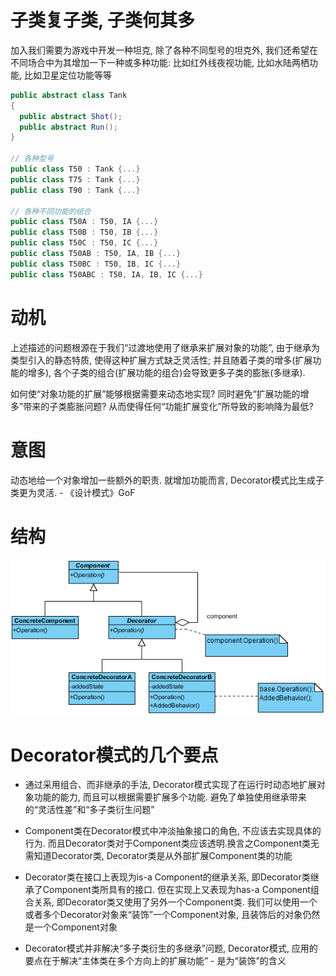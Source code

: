 # 子类复子类, 子类何其多
加入我们需要为游戏中开发一种坦克, 除了各种不同型号的坦克外, 我们还希望在不同场合中为其增加一下一种或多种功能: 比如红外线夜视功能, 比如水陆两栖功能, 比如卫星定位功能等等

```c#
public abstract class Tank
{
  public abstract Shot();
  public abstract Run();
}

// 各种型号
public class T50 : Tank {...}
public class T75 : Tank {...}
public class T90 : Tank {...}

// 各种不同功能的组合
public class T50A : T50, IA {...}
public class T50B : T50, IB {...}
public class T50C : T50, IC {...}
public class T50AB : T50, IA, IB {...}
public class T50BC : T50, IB, IC {...}
public class T50ABC : T50, IA, IB, IC {...}
```

# 动机
上述描述的问题根源在于我们“过渡地使用了继承来扩展对象的功能”, 由于继承为类型引入的静态特质, 使得这种扩展方式缺乏灵活性; 并且随着子类的增多(扩展功能的增多), 各个子类的组合(扩展功能的组合)会导致更多子类的膨胀(多继承).

如何使“对象功能的扩展”能够根据需要来动态地实现? 同时避免“扩展功能的增多”带来的子类膨胀问题? 从而使得任何“功能扩展变化”所导致的影响降为最低?

# 意图
动态地给一个对象增加一些额外的职责. 就增加功能而言, Decorator模式比生成子类更为灵活. - 《设计模式》GoF

# 结构
![](./uml.png)

# Decorator模式的几个要点

* 通过采用组合、而非继承的手法, Decorator模式实现了在运行时动态地扩展对象功能的能力, 而且可以根据需要扩展多个功能. 避免了单独使用继承带来的“灵活性差”和“多子类衍生问题”

* Component类在Decorator模式中冲淡抽象接口的角色, 不应该去实现具体的行为. 而且Decorator类对于Component类应该透明.换言之Component类无需知道Decorator类, Decorator类是从外部扩展Component类的功能

* Decorator类在接口上表现为is-a Component的继承关系, 即Decorator类继承了Component类所具有的接口. 但在实现上又表现为has-a Component组合关系, 即Decorator类又使用了另外一个Component类. 我们可以使用一个或者多个Decorator对象来“装饰”一个Component对象, 且装饰后的对象仍然是一个Component对象

* Decorator模式并非解决“多子类衍生的多继承”问题, Decorator模式, 应用的要点在于解决“主体类在多个方向上的扩展功能” - 是为“装饰”的含义